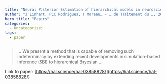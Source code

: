 ```yaml
---
title: "Neural Posterior Estimation of hierarchical models in neuroscience"
author: "J Linhart, PLC Rodrigues, T Moreau… - … de Traitement du …, 2022 - hal.science"
hero_title: "Papers"
categories:
  - Uncategorized
tags:
  - paper
---
```



>… We present a method that is capable of removing such indeterminacy by extending recent developments in simulation-based inference (SBI) to hierarchical Bayesian …

Link to paper: [https://hal.science/hal-03858828/](https://hal.science/hal-03858828/)

